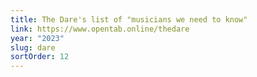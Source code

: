 ```yaml
---
title: The Dare's list of "musicians we need to know"
link: https://www.opentab.online/thedare
year: "2023"
slug: dare
sortOrder: 12
---
```


